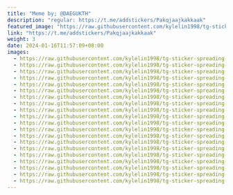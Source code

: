 ```yaml
---
title: "Meme by; @DAEGUKTH"
description: "regular: https://t.me/addstickers/Pakqjaajkakkaak"
featured_image: "https://raw.githubusercontent.com/kylelin1998/tg-sticker-spreading-worldwide-images/main/img/c3f4db52-340a-480b-a5e3-9ff9f2ae50d0.jpg"
link: "https://t.me/addstickers/Pakqjaajkakkaak"
weight: 3
date: 2024-01-16T11:57:09+08:00
images:
  - https://raw.githubusercontent.com/kylelin1998/tg-sticker-spreading-worldwide-images/main/img/c3f4db52-340a-480b-a5e3-9ff9f2ae50d0.jpg
  - https://raw.githubusercontent.com/kylelin1998/tg-sticker-spreading-worldwide-images/main/img/11673cce-04b2-4659-bd93-83177f451e2f.jpg
  - https://raw.githubusercontent.com/kylelin1998/tg-sticker-spreading-worldwide-images/main/img/5f99a83a-6230-4229-8ad0-767fc3cb05f6.jpg
  - https://raw.githubusercontent.com/kylelin1998/tg-sticker-spreading-worldwide-images/main/img/ed606dbf-4a80-4cab-8ccf-421b6557ef50.jpg
  - https://raw.githubusercontent.com/kylelin1998/tg-sticker-spreading-worldwide-images/main/img/a5d55cda-980e-44ea-9152-3de429b5f537.jpg
  - https://raw.githubusercontent.com/kylelin1998/tg-sticker-spreading-worldwide-images/main/img/0a018d9a-d148-47d4-b805-c162f6952617.jpg
  - https://raw.githubusercontent.com/kylelin1998/tg-sticker-spreading-worldwide-images/main/img/2bd97d9d-a4df-4be7-a8b5-90b1eb4623c8.jpg
  - https://raw.githubusercontent.com/kylelin1998/tg-sticker-spreading-worldwide-images/main/img/7c2e4d85-4109-43cf-b895-eedd9dd0b75f.jpg
  - https://raw.githubusercontent.com/kylelin1998/tg-sticker-spreading-worldwide-images/main/img/5ed84def-8120-4f67-98bf-c0a258a53530.jpg
  - https://raw.githubusercontent.com/kylelin1998/tg-sticker-spreading-worldwide-images/main/img/c5577e25-a6f2-4f3b-8b85-1e943fc16d2d.jpg
  - https://raw.githubusercontent.com/kylelin1998/tg-sticker-spreading-worldwide-images/main/img/504cfb81-5796-4590-909d-90dfb9ebeb3f.jpg
  - https://raw.githubusercontent.com/kylelin1998/tg-sticker-spreading-worldwide-images/main/img/e613c6a8-dd6e-4996-92df-fc00941b6eb1.jpg
  - https://raw.githubusercontent.com/kylelin1998/tg-sticker-spreading-worldwide-images/main/img/db76ab19-859f-47ef-926e-13122b9d527f.jpg
  - https://raw.githubusercontent.com/kylelin1998/tg-sticker-spreading-worldwide-images/main/img/d947452d-e3a7-461c-b4f9-67b3d1c5c2a0.jpg
  - https://raw.githubusercontent.com/kylelin1998/tg-sticker-spreading-worldwide-images/main/img/0e9d9a2e-26bd-4fd0-a3c4-043968b522d7.jpg
  - https://raw.githubusercontent.com/kylelin1998/tg-sticker-spreading-worldwide-images/main/img/04d7c919-c0bc-485a-b232-4f0455e71a9c.jpg
  - https://raw.githubusercontent.com/kylelin1998/tg-sticker-spreading-worldwide-images/main/img/6bccadce-692e-4e25-8777-1b933e35f5f2.jpg
  - https://raw.githubusercontent.com/kylelin1998/tg-sticker-spreading-worldwide-images/main/img/c85ef5e2-4d28-406e-8343-5ced34a2a45a.jpg
  - https://raw.githubusercontent.com/kylelin1998/tg-sticker-spreading-worldwide-images/main/img/81de613a-8c9b-4d78-ad14-1ae4e2a18b9f.jpg
  - https://raw.githubusercontent.com/kylelin1998/tg-sticker-spreading-worldwide-images/main/img/27c907e5-30a1-4ea4-a8c2-4f996bdd4964.jpg
---
```

